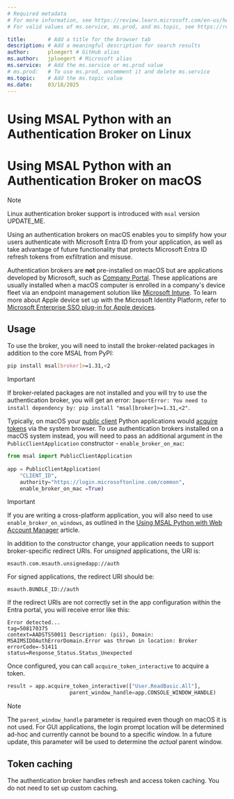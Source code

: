 ```yaml
---
# Required metadata
# For more information, see https://review.learn.microsoft.com/en-us/help/platform/learn-editor-add-metadata?branch=main
# For valid values of ms.service, ms.prod, and ms.topic, see https://review.learn.microsoft.com/en-us/help/platform/metadata-taxonomies?branch=main

title:       # Add a title for the browser tab
description: # Add a meaningful description for search results
author:      ploegert # GitHub alias
ms.author:   jploegert # Microsoft alias
ms.service:  # Add the ms.service or ms.prod value
# ms.prod:   # To use ms.prod, uncomment it and delete ms.service
ms.topic:    # Add the ms.topic value
ms.date:     03/18/2025
---
```


# Using MSAL Python with an Authentication Broker on Linux


# Using MSAL Python with an Authentication Broker on macOS

> [!NOTE]
> Linux authentication broker support is introduced with `msal` version UPDATE_ME.

Using an authentication brokers on macOS enables you to simplify how your users authenticate with Microsoft Entra ID from your application, as well as take advantage of future functionality that protects Microsoft Entra ID refresh tokens from exfiltration and misuse.

Authentication brokers are **not** pre-installed on macOS but are applications developed by Microsoft, such as [Company Portal](/mem/intune/apps/apps-company-portal-macos). These applications are usually installed when a macOS computer is enrolled in a company's device fleet via an endpoint management solution like [Microsoft Intune](/mem/intune/fundamentals/what-is-intune). To learn more about Apple device set up with the Microsoft Identity Platform, refer to [Microsoft Enterprise SSO plug-in for Apple devices](/entra/identity-platform/apple-sso-plugin).

## Usage

To use the broker, you will need to install the broker-related packages in addition to the core MSAL from PyPI:

```bash
pip install msal[broker]>=1.31,<2
```

>[!IMPORTANT]
>If broker-related packages are not installed and you will try to use the authentication broker, you will get an error: `ImportError: You need to install dependency by: pip install "msal[broker]>=1.31,<2"`.

Typically, on macOS your [public client](/entra/identity-platform/msal-client-applications) Python applications would [acquire tokens](../getting-started/acquiring-tokens.md) via the system browser. To use authentication brokers installed on a macOS system instead, you will need to pass an additional argument in the `PublicClientApplication` constructor - `enable_broker_on_mac`:

```python
from msal import PublicClientApplication
 
app = PublicClientApplication(
    "CLIENT_ID",
    authority="https://login.microsoftonline.com/common",
    enable_broker_on_mac =True)
```

>[!IMPORTANT]
>If you are writing a cross-platform application, you will also need to use `enable_broker_on_windows`, as outlined in the [Using MSAL Python with Web Account Manager](wam.md) article.

In addition to the constructor change, your application needs to support broker-specific redirect URIs. For _unsigned_ applications, the URI is:

```text
msauth.com.msauth.unsignedapp://auth 
```

For signed applications, the redirect URI should be:

```text
msauth.BUNDLE_ID://auth
```

If the redirect URIs are not correctly set in the app configuration within the Entra portal, you will receive error like this: 

```text
Error detected... 
tag=508170375
context=AADSTS50011 Description: (pii), Domain: MSAIMSIDOAuthErrorDomain.Error was thrown in location: Broker 
errorCode=-51411 
status=Response_Status.Status_Unexpected 
```

Once configured, you can call `acquire_token_interactive` to acquire a token.

```python
result = app.acquire_token_interactive(["User.ReadBasic.All"],
                    parent_window_handle=app.CONSOLE_WINDOW_HANDLE)
```

>[!NOTE]
>The `parent_window_handle` parameter is required even though on macOS it is not used. For GUI applications, the login prompt location will be determined ad-hoc and currently cannot be bound to a specific window. In a future update, this parameter will be used to determine the _actual_ parent window.

## Token caching

The authentication broker handles refresh and access token caching. You do not need to set up custom caching.
